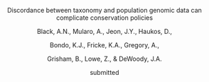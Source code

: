 <p align="center">
Discordance between taxonomy and population genomic data can complicate conservation policies
<p align="center">
Black, A.N., Mularo, A., Jeon, J.Y., Haukos, D.,
<p align="center">
Bondo, K.J., Fricke, K.A., Gregory, A.,
<p align="center">
Grisham, B., Lowe, Z., & DeWoody, J.A.
<p align="center">
submitted
</p>
